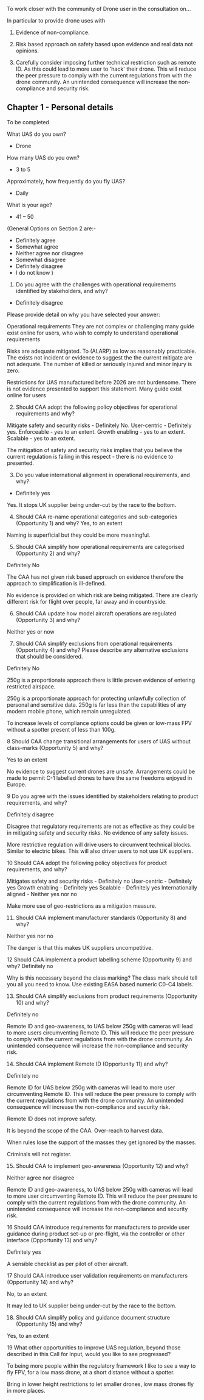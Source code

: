 

To work closer with the community of Drone user in the consultation on...

In particular to provide drone uses with 

1. Evidence of non-compliance.
2. Risk based approach on safety based upon evidence and real data not opinions. 

3. Carefully consider imposing further technical restriction such as remote ID. As this could lead to more user to 'hack' their drone.  This will reduce the peer pressure to comply with the current regulations from with the drone community. An unintended consequence will increase the non-compliance and security risk.


## Chapter 1 - Personal details

To be completed 

 What UAS do you own? 
 - Drone
 
 How many UAS do you own? 
 - 3 to 5
 
 Approximately, how frequently do you fly UAS? 
 - Daily 
 
What is your age? 
 - 41 – 50  
 
(General Options on Section 2 are:-

* Definitely agree 
* Somewhat agree 
* Neither agree nor disagree 
* Somewhat disagree 
* Definitely disagree 
* I do not know )


1. Do you agree with the challenges with operational requirements identified by stakeholders, and why? 

* Definitely disagree 

 Please provide detail on why you have selected your answer: 
 
Operational requirements
They are not complex or challenging many guide exist online for users, who wish to comply to understand operational requirements

Risks are adequate mitigated. To (ALARP) as low as reasonably practicable. The exists not incident or evidence to suggest the the current mitigate are not adequate. The  number of killed or seriously injured and minor injury is zero. 

Restrictions for UAS manufactured before 2026 are not burdensome. There is not evidence presented to support this statement. Many guide exist online for users

2. Should CAA adopt the following policy objectives for operational requirements and why? 

Mitigate safety and security risks - Definitely No.
User-centric - Definitely yes.
Enforceable  - yes to an extent.
Growth enabling  - yes to an extent.
Scalable  - yes to an extent.

The mitigation of safety and security risks implies that you believe the current regulation is failing in this respect - there is no evidence to presented. 

 3. Do you value international alignment in operational requirements, and why? 
- Definitely yes 
 
Yes. It stops UK supplier being under-cut by the race to the bottom.


4. Should CAA re-name operational categories and sub-categories (Opportunity 1) and why? 
 Yes, to an extent
 
Naming is superficial but they could be more meaningful.

5. Should CAA simplify how operational requirements are categorised (Opportunity 2) and why? 

 Definitely No 

The CAA has not given risk based approach on evidence therefore the approach to simplification is ill-defined. 

No evidence is provided on which risk are being mitigated. There are clearly different risk for flight over people, far away and in countryside. 


6. Should CAA update how model aircraft operations are regulated (Opportunity 3) and why? 

Neither yes or now


7. Should CAA simplify exclusions from operational requirements (Opportunity 4) and why? Please describe any alternative exclusions that should be considered. 

Definitely No

250g is a proportionate approach there is little proven evidence of entering restricted airspace. 

250g is a proportionate approach for protecting unlawfully collection of
personal and sensitive data. 250g is far less than the capabilities of any modern mobile phone, which remain unregulated. 

To increase levels of compliance options could be given or low-mass FPV without a spotter present of less than 100g.

8 Should CAA change transitional arrangements for users of UAS without class-marks (Opportunity 5) and why?

Yes to an extent

No evidence to suggest current drones are unsafe. Arrangements could be made to permit C-1 labelled drones to have the same freedoms enjoyed in Europe.

9 Do you agree with the issues identified by stakeholders relating to product requirements, and why?

Definitely disagree
 
Disagree that regulatory requirements are not as effective as they could be in mitigating safety and security risks. No evidence of any safety issues. 

More restrictive regulation will drive users to circumvent technical blocks. Similar to electric bikes.  This will also driver users to not use UK suppliers. 

10 Should CAA adopt the following policy objectives for product requirements, and why?

Mitigates safety and security risks - Definitely no 
User-centric - Definitely yes 
Growth enabling - Definitely yes
Scalable  - Definitely yes
Internationally aligned  - Neither yes nor no 

Make more use of geo-restrictions as a mitigation measure.

 11. Should CAA implement manufacturer standards (Opportunity 8) and why? 
 
Neither yes nor no 
 
The danger is that this makes UK suppliers uncompetitive. 
 
12 Should CAA implement a product labelling scheme (Opportunity 9) and why?
Definitely no

Why is this necessary beyond the class marking? The class mark should tell you all you need to know. Use existing EASA based numeric C0-C4 labels.


13. Should CAA simplify exclusions from product requirements (Opportunity 10) and why? 

Definitely no

Remote ID and geo-awareness, to UAS below 250g with cameras  will lead to more users circumventing Remote ID. This will reduce the peer pressure to comply with the current regulations from with the drone community. An unintended consequence will increase the non-compliance and security risk. 

 14. Should CAA implement Remote ID (Opportunity 11) and why? 

Definitely no


Remote ID for UAS below 250g with cameras will lead to more user circumventing Remote ID. This will reduce the peer pressure to comply with the current regulations from with the drone community. An unintended consequence will increase the non-compliance and security risk. 

Remote ID does not improve safety. 

It is beyond the scope of the CAA. Over-reach to harvest data. 

When rules lose the support of the masses they get ignored by the masses. 

Criminals will not register. 

 15. Should CAA to implement geo-awareness (Opportunity 12) and why? 

Neither agree nor disagree

Remote ID and geo-awareness, to UAS below 250g with cameras  will lead to more user circumventing Remote ID. This will reduce the peer pressure to comply with the current regulations from with the drone community. An unintended consequence will increase the non-compliance and security risk. 

16 Should CAA introduce requirements for manufacturers to provide user guidance during product set-up or pre-flight, via the controller or
other interface (Opportunity 13) and why?

Definitely yes
 
 A sensible checklist as per pilot of other aircraft. 
 
 17 Should CAA introduce user validation requirements on manufacturers (Opportunity 14) and why?
 
No, to an extent 
  
It may led to UK supplier being under-cut by the race to the bottom.


18. Should CAA simplify policy and guidance document structure (Opportunity 15) and why? 

 Yes, to an extent 
 
 
19 What other opportunities to improve UAS regulation, beyond those described in this Call for Input, would you like to see progressed?

To being more people within the regulatory framework I like to see a way to fly FPV, for a low mass drone, at a short distance without a spotter. 

Bring in lower height restrictions to let smaller drones, low mass drones fly in more places.
